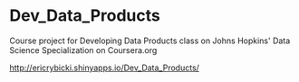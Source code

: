 # Dev_Data_Products
Course project for Developing Data Products class on Johns Hopkins' Data Science Specialization on Coursera.org

http://ericrybicki.shinyapps.io/Dev_Data_Products/

